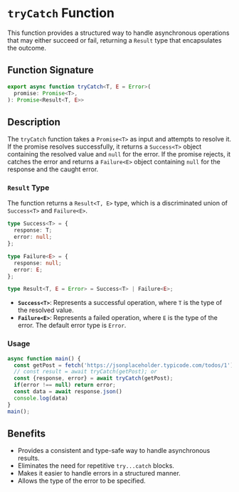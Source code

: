 # `tryCatch` Function

This function provides a structured way to handle asynchronous operations that may either succeed or fail, returning a `Result` type that encapsulates the outcome.

## Function Signature

```typescript
export async function tryCatch<T, E = Error>(
  promise: Promise<T>,
): Promise<Result<T, E>>
```
## Description 
The `tryCatch` function takes a `Promise<T>` as input and attempts to resolve it. If the promise resolves successfully, it returns a `Success<T>` object containing the resolved value and `null` for the error. If the promise rejects, it catches the error and returns a `Failure<E>` object containing `null` for the response and the caught error.
### `Result` Type
The function returns a `Result<T, E>` type, which is a discriminated union of `Success<T>` and `Failure<E>`.

```typescript
type Success<T> = {
  response: T;
  error: null;
};

type Failure<E> = {
  response: null;
  error: E;
};

type Result<T, E = Error> = Success<T> | Failure<E>;
```
-   **`Success<T>`**: Represents a successful operation, where `T` is the type of the resolved value.
-   **`Failure<E>`**: Represents a failed operation, where `E` is the type of the error. The default error type is `Error`.

### Usage
```typescript
async function main() {
  const getPost = fetch('https://jsonplaceholder.typicode.com/todos/1')
  // const result = await tryCatch(getPost); or
  const {response, error} = await tryCatch(getPost);
  if(error !== null) return error;
  const data = await response.json()
  console.log(data)
}
main();
```

## Benefits

-   Provides a consistent and type-safe way to handle asynchronous results.
-   Eliminates the need for repetitive `try...catch` blocks.
-   Makes it easier to handle errors in a structured manner.
-   Allows the type of the error to be specified.